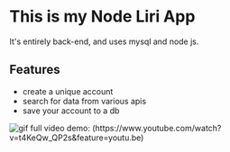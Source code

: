 <h1>This is my Node Liri App</h1>
<p>It's entirely back-end, and uses mysql and node js.</p>
<h2>Features</h2>
<ul>
<li>create a unique account</li>
<li>search for data from various apis</li>
<li>save your account to a db</li>
</ul>

<img src="https://media.giphy.com/media/xUNd9JhCxs5q8rIs9i/giphy.gif" alt="gif">
full video demo: (https://www.youtube.com/watch?v=t4KeQw_QP2s&feature=youtu.be)

